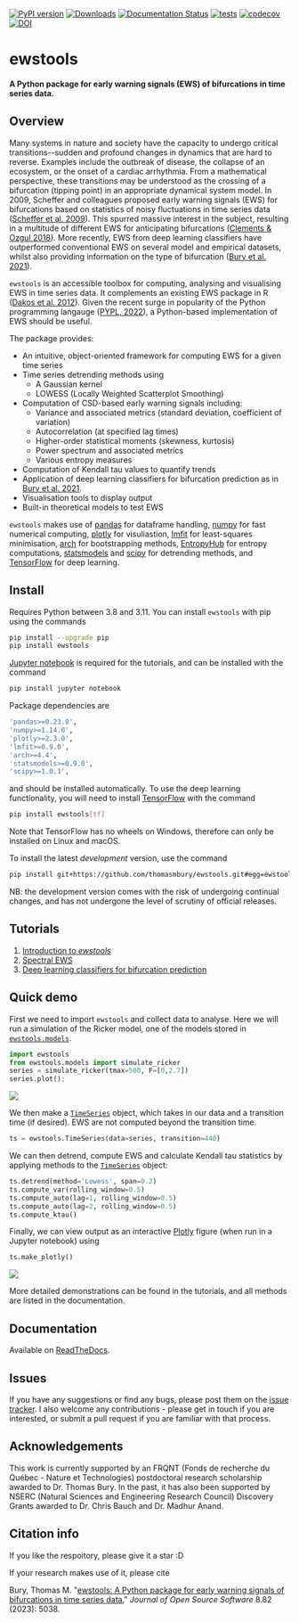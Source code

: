 [![PyPI version](https://badge.fury.io/py/ewstools.svg)](https://badge.fury.io/py/ewstools)
[![Downloads](https://pepy.tech/badge/ewstools)](https://pepy.tech/project/ewstools)
[![Documentation Status](https://readthedocs.org/projects/ewstools/badge/?version=latest)](https://ewstools.readthedocs.io/en/latest/?badge=latest)
[![tests](https://github.com/ThomasMBury/ewstools/actions/workflows/tests.yml/badge.svg?branch=main)](https://github.com/ThomasMBury/ewstools/actions/workflows/tests.yml)
[![codecov](https://codecov.io/gh/ThomasMBury/ewstools/branch/main/graph/badge.svg?token=Q5LGRV6TLF)](https://codecov.io/gh/ThomasMBury/ewstools)
[![DOI](https://joss.theoj.org/papers/10.21105/joss.05038/status.svg)](https://doi.org/10.21105/joss.05038)

# ewstools
**A Python package for early warning signals (EWS) of bifurcations in time series data.**

## Overview

Many systems in nature and society have the capacity to undergo critical transitions--sudden and profound changes in dynamics that are hard to reverse. Examples include the outbreak of disease, the collapse of an ecosystem, or the onset of a cardiac arrhythmia. From a mathematical perspective, these transitions may be understood as the crossing of a bifurcation (tipping point) in an appropriate dynamical system model. In 2009, Scheffer and colleagues proposed early warning signals (EWS) for bifurcations based on statistics of noisy fluctuations in time series data ([Scheffer et al. 2009](https://www.nature.com/articles/nature08227)). This spurred massive interest in the subject, resulting in a multitude of different EWS for anticipating bifurcations ([Clements & Ozgul 2018](https://onlinelibrary.wiley.com/doi/full/10.1111/ele.12948)). More recently, EWS from deep learning classifiers have outperformed conventional EWS on several model and empirical datasets, whilst also providing information on the type of bifurcation ([Bury et al. 2021](https://www.pnas.org/doi/10.1073/pnas.2106140118)).

`ewstools` is an accessible toolbox for computing, analysing and visualising EWS in time series data. It complements an existing EWS package in R ([Dakos et al. 2012](https://journals.plos.org/plosone/article?id=10.1371/journal.pone.0041010)). Given the recent surge in popularity of the Python programming langauge ([PYPL, 2022](https://pypl.github.io/PYPL.html)), a Python-based implementation of EWS should be useful.

The package provides:

  - An intuitive, object-oriented framework for computing EWS for a given time series
  - Time series detrending methods using
    - A Gaussian kernel
    - LOWESS (Locally Weighted Scatterplot Smoothing)
  - Computation of CSD-based early warning signals including:
    - Variance and associated metrics (standard deviation, coefficient of variation)
    - Autocorrelation (at specified lag times)
    - Higher-order statistical moments (skewness, kurtosis)
    - Power spectrum and associated metrics
    - Various entropy measures
  - Computation of Kendall tau values to quantify trends
  - Application of deep learning classifiers for bifurcation prediction as in [Bury et al. 2021](https://www.pnas.org/doi/10.1073/pnas.2106140118).
  - Visualisation tools to display output
  - Built-in theoretical models to test EWS

`ewstools` makes use of [pandas](https://pandas.pydata.org/) for dataframe handling, [numpy](https://numpy.org/) for fast numerical computing, [plotly](https://plotly.com/graphing-libraries/) for visuliastion, [lmfit](https://lmfit.github.io/lmfit-py/) for least-squares minimisation, [arch](https://github.com/bashtage/arch) for bootstrapping methods, [EntropyHub](https://www.entropyhub.xyz/index.html) for entropy computations, [statsmodels](https://www.statsmodels.org/stable/index.html) and [scipy](https://scipy.org/) for detrending methods, and [TensorFlow](https://www.tensorflow.org/install) for deep learning.


## Install

Requires Python between 3.8 and 3.11. You can install `ewstools` with pip using the commands

```bash
pip install --upgrade pip
pip install ewstools
```

[Jupyter notebook](https://jupyter.org/install) is required for the tutorials, and can be installed with the command
```bash
pip install jupyter notebook
```
Package dependencies are
```bash
'pandas>=0.23.0',
'numpy>=1.14.0',
'plotly>=2.3.0',
'lmfit>=0.9.0',
'arch>=4.4',
'statsmodels>=0.9.0',
'scipy>=1.0.1',
```
and should be installed automatically. To use the deep learning functionality, you will need to install [TensorFlow](https://www.tensorflow.org/install) with the command
```bash
pip install ewstools[tf]
```
Note that TensorFlow has no wheels on Windows, therefore can only be installed on Linux and macOS.

To install the latest *development* version, use the command
```bash
pip install git+https://github.com/thomasmbury/ewstools.git#egg=ewstools
```
NB: the development version comes with the risk of undergoing continual changes, and has not undergone the level of scrutiny of official releases.




## Tutorials

1. [Introduction to *ewstools*](https://github.com/ThomasMBury/ewstools/tree/main/tutorials/tutorial_intro.ipynb)
2. [Spectral EWS](https://github.com/ThomasMBury/ewstools/tree/main/tutorials/tutorial_spectral.ipynb)
3. [Deep learning classifiers for bifurcation prediction](https://github.com/ThomasMBury/ewstools/tree/main/tutorials/tutorial_deep_learning.ipynb)



## Quick demo

First we need to import `ewstools` and collect data to analyse. Here we will run a simulation of the Ricker model, one of the models stored in [`ewstools.models`](https://ewstools.readthedocs.io/en/latest/ewstools.html#ewstools-models-submodule).
```python
import ewstools
from ewstools.models import simulate_ricker
series = simulate_ricker(tmax=500, F=[0,2.7])
series.plot();
```
![](https://github.com/ThomasMBury/ewstools/blob/main/tutorials/images/series.png)

We then make a [`TimeSeries`](https://ewstools.readthedocs.io/en/latest/ewstools.html#ewstools.core.TimeSeries) object, which takes in our data and a transition time (if desired). EWS are not computed beyond the transition time.

```python
ts = ewstools.TimeSeries(data=series, transition=440)
```

We can then detrend, compute EWS and calculate Kendall tau statistics by applying methods to the [`TimeSeries`](https://ewstools.readthedocs.io/en/latest/ewstools.html#ewstools.core.TimeSeries) object:

```python
ts.detrend(method='Lowess', span=0.2)
ts.compute_var(rolling_window=0.5)
ts.compute_auto(lag=1, rolling_window=0.5)
ts.compute_auto(lag=2, rolling_window=0.5)
ts.compute_ktau()
```

Finally, we can view output as an interactive [Plotly](https://plotly.com/python/) figure (when run in a Jupyter notebook) using

```python
ts.make_plotly()
```

![](https://github.com/ThomasMBury/ewstools/blob/main/tutorials/images/ews.png)

More detailed demonstrations can be found in the tutorials, and all methods are listed in the documentation.

## Documentation

Available on [ReadTheDocs](https://ewstools.readthedocs.io/en/latest/).

## Issues

If you have any suggestions or find any bugs, please post them on the [issue tracker](https://github.com/ThomasMBury/ewstools/issues). I also welcome any contributions - please get in touch if you are interested, or submit a pull request if you are familiar with that process.

## Acknowledgements

This work is currently supported by an FRQNT (Fonds de recherche du Québec - Nature et Technologies) postdoctoral research scholarship awarded to Dr. Thomas Bury. In the past, it has also been supported by NSERC (Natural Sciences and Engineering Research Council) Discovery Grants awarded to Dr. Chris Bauch and Dr. Madhur Anand.

## Citation info

If you like the respoitory, please give it a star :D

If your research makes use of it, please cite

Bury, Thomas M. "[ewstools: A Python package for early warning signals of bifurcations in time series data.](https://joss.theoj.org/papers/10.21105/joss.05038.pdf)" *Journal of Open Source Software* 8.82 (2023): 5038.
